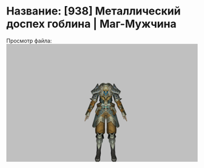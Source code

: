 # Название: [938] Металлический доспех гоблина | Маг-Мужчина

Просмотр файла:
![p040006.png](p040006.png)